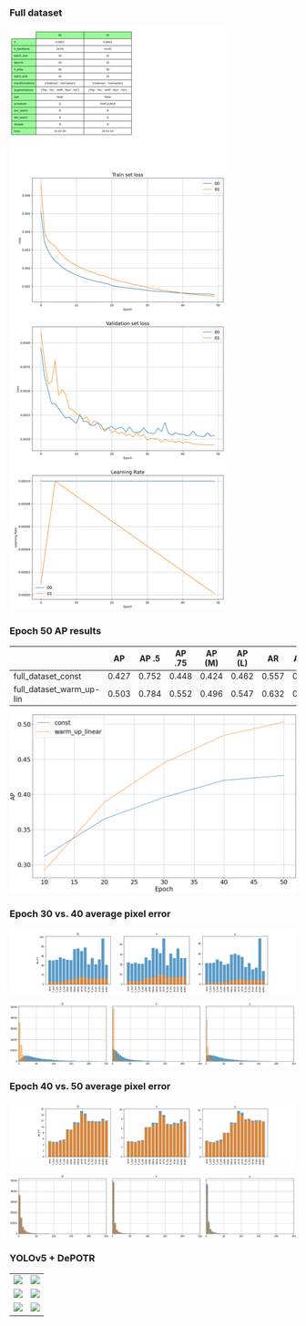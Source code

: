 ### Full dataset

![](00-01-ep50.png)

### Epoch 50 AP results
|                          | AP    | AP .5 | AP .75 | AP (M) | AP (L) | AR    | AR .5 | AR .75 | AR (M) | AR (L) |
|--------------------------|-------|-------|--------|--------|--------|-------|-------|--------|--------|--------|
| full_dataset_const       | 0.427 | 0.752 | 0.448  | 0.424  | 0.462  | 0.557 | 0.852 | 0.617  | 0.520  | 0.610  |
| full_dataset_warm_up-lin | 0.503 | 0.784 | 0.552  | 0.496  | 0.547  | 0.632 | 0.877 | 0.696  | 0.595  | 0.685  |


![](ap.png)

### Epoch 30 vs. 40 average pixel error

![](hist0_err_30_40.png)

![](hist2_err_30_40.png)



### Epoch 40 vs. 50 average pixel error

![](hist0_err_40_50.png)

![](hist2_err_40_50.png)


### YOLOv5 + DePOTR
|                      |                      |
|----------------------|----------------------|
| ![](gifs/v3_bb.gif)  | ![](gifs/v3_kpl.gif) | 
| ![](gifs/v1_bb.gif)  | ![](gifs/v1_kpl.gif) |
| ![](gifs/v2_bb.gif)  | ![](gifs/v2_kpl.gif) |



